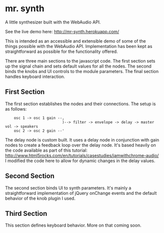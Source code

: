 mr. synth
=======

A little synthesizer built with the WebAudio API.

See the live demo here: http://mr-synth.herokuapp.com/

This is intended as an accessible and extensible demo of some of the things possible with the WebAudio API. Implementation has been kept as straightforward as possible for the functionality offered.

There are three main sections to the javascript code. The first section sets up the signal chain and sets default values for all the nodes. The second binds the knobs and UI controls to the module parameters. The final section handles keyboard interaction.

First Section
---

The first section establishes the nodes and their connections. The setup is as follows:

        osc 1 -> osc 1 gain --,
                              )--> filter -> envelope -> delay -> master vol -> speakers
        osc 2 -> osc 2 gain --'

The delay node is custom built. It uses a delay node in conjunction with gain nodes to create a feedback loop over the delay node. It's based heavily on the code available as part of this tutorial: http://www.html5rocks.com/en/tutorials/casestudies/jamwithchrome-audio/ I modified the code here to allow for dynamic changes in the delay values.


Second Section
---

The second section binds UI to synth parameters. It's mainly a straightforward implementation of jQuery onChange events and the default behavior of the knob plugin I used.

Third Section
---

This section defines keyboard behavior. More on that coming soon.


